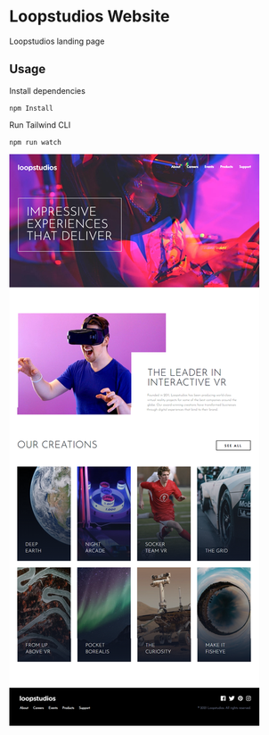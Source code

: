 # Loopstudios Website

Loopstudios landing page 

## Usage

Install dependencies

```
npm Install
```

Run Tailwind CLI

```
npm run watch
```

![Alt text](images/loopstudios.png)
